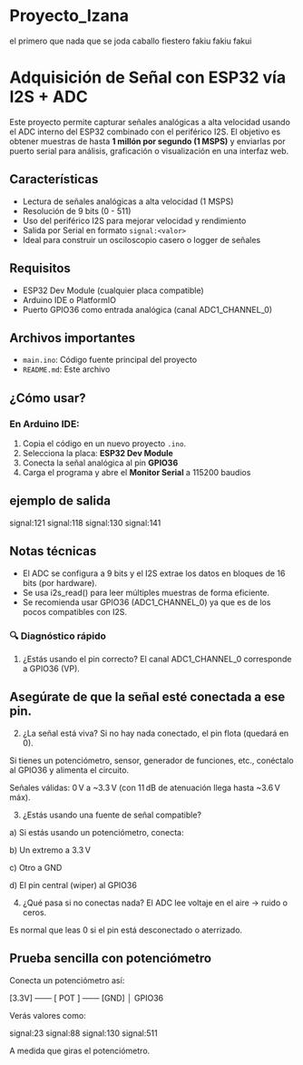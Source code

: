 # Proyecto_Izana

el primero que nada que se joda caballo fiestero fakiu fakiu fakui

# Adquisición de Señal con ESP32 vía I2S + ADC

Este proyecto permite capturar señales analógicas a alta velocidad usando el ADC interno del ESP32 combinado con el periférico I2S. El objetivo es obtener muestras de hasta **1 millón por segundo (1 MSPS)** y enviarlas por puerto serial para análisis, graficación o visualización en una interfaz web.

## Características

- Lectura de señales analógicas a alta velocidad (1 MSPS)
- Resolución de 9 bits (0 - 511)
- Uso del periférico I2S para mejorar velocidad y rendimiento
- Salida por Serial en formato `signal:<valor>`
- Ideal para construir un osciloscopio casero o logger de señales

## Requisitos

- ESP32 Dev Module (cualquier placa compatible)
- Arduino IDE o PlatformIO
- Puerto GPIO36 como entrada analógica (canal ADC1_CHANNEL_0)

## Archivos importantes

- `main.ino`: Código fuente principal del proyecto
- `README.md`: Este archivo

## ¿Cómo usar?

### En Arduino IDE:

1. Copia el código en un nuevo proyecto `.ino`.
2. Selecciona la placa: **ESP32 Dev Module**
3. Conecta la señal analógica al pin **GPIO36**
4. Carga el programa y abre el **Monitor Serial** a 115200 baudios

## ejemplo de salida 

signal:121
signal:118
signal:130
signal:141


## Notas técnicas
 - El ADC se configura a 9 bits y el I2S extrae los datos en bloques de 16 bits (por hardware).
 - Se usa i2s_read() para leer múltiples muestras de forma eficiente.
 - Se recomienda usar GPIO36 (ADC1_CHANNEL_0) ya que es de los pocos compatibles con I2S.

### 🔍 Diagnóstico rápido
1. ¿Estás usando el pin correcto?
El canal ADC1_CHANNEL_0 corresponde a GPIO36 (VP).

## Asegúrate de que la señal esté conectada a ese pin.

2. ¿La señal está viva?
Si no hay nada conectado, el pin flota (quedará en 0).

Si tienes un potenciómetro, sensor, generador de funciones, etc., conéctalo al GPIO36 y alimenta el circuito.

Señales válidas: 0 V a ~3.3 V (con 11 dB de atenuación llega hasta ~3.6 V máx).

3. ¿Estás usando una fuente de señal compatible?

a) Si estás usando un potenciómetro, conecta:

b) Un extremo a 3.3 V

c) Otro a GND

d) El pin central (wiper) al GPIO36

4. ¿Qué pasa si no conectas nada?
El ADC lee voltaje en el aire → ruido o ceros.

Es normal que leas 0 si el pin está desconectado o aterrizado.

## Prueba sencilla con potenciómetro
Conecta un potenciómetro así:

[3.3V] ─── [ POT ] ─── [GND]
               │
            GPIO36

Verás valores como:

signal:23
signal:88
signal:130
signal:511

A medida que giras el potenciómetro.

